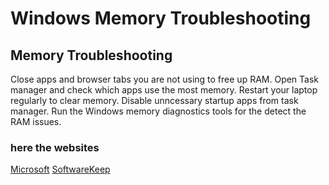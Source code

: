 # Windows Memory Troubleshooting 
## Memory Troubleshooting
Close apps and browser tabs you are not using to free up RAM.
Open Task manager and check which apps use the most memory.
Restart your laptop regularly to clear memory.
Disable unncessary startup apps from task manager.
Run the Windows memory diagnostics tools for the detect the RAM issues.
### here the websites
[Microsoft](https://www.microsoft.com/en-us/surface/do-more-with-surface/how-to-use-windows-memory-diagnostic)
[SoftwareKeep](https://softwarekeep.com/blogs/troubleshooting/hardware-problems-were-detected-on-windows-memory-diagnostics?srsltid=AfmBOop9917tyQhIbUojEiv9p6Nmxew1ggtYfcLgT0Ia86Sug-kjwL6y)
